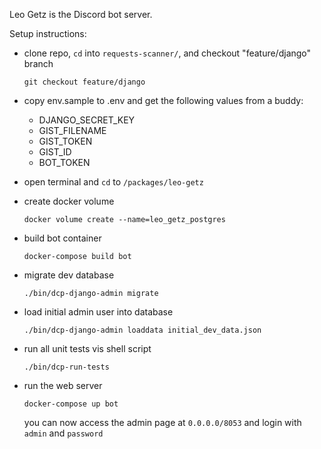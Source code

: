 Leo Getz is the Discord bot server.

Setup instructions:

* clone repo, `cd` into `requests-scanner/`, and checkout "feature/django" branch

    `git checkout feature/django`

* copy env.sample to .env and get the following values from a buddy:
    * DJANGO_SECRET_KEY
    * GIST_FILENAME
    * GIST_TOKEN
    * GIST_ID
    * BOT_TOKEN

* open terminal and `cd` to `/packages/leo-getz`

* create docker volume

    `docker volume create --name=leo_getz_postgres`

* build bot container

    `docker-compose build bot`

* migrate dev database

    `./bin/dcp-django-admin migrate`

* load initial admin user into database

    `./bin/dcp-django-admin loaddata initial_dev_data.json`

* run all unit tests vis shell script

    `./bin/dcp-run-tests`

* run the web server

    `docker-compose up bot`

  you can now access the admin page at `0.0.0.0/8053` and login with `admin` and `password`
